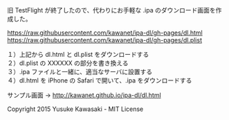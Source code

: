 旧 TestFlight が終了したので、代わりにお手軽な .ipa のダウンロード画面を作成した。

https://raw.githubusercontent.com/kawanet/ipa-dl/gh-pages/dl.html
https://raw.githubusercontent.com/kawanet/ipa-dl/gh-pages/dl.plist

１）上記から dl.html と dl.plist をダウンロードする  
２）dl.plist の XXXXXX の部分を書き換える  
３）.ipa ファイルと一緒に、適当なサーバに設置する  
４）dl.html を iPhone の Safari で開いて、.ipa をダウンロードする  

サンプル画面 → http://kawanet.github.io/ipa-dl/dl.html

Copyright 2015 Yusuke Kawasaki - MIT License
